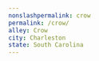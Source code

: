 ```yaml
---
﻿nonslashpermalink: crow
permalink: /crow/
alley: Crow
city: Charleston
state: South Carolina
---
```

